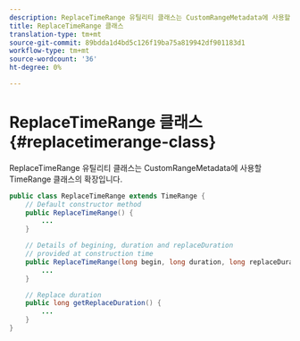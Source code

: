 ```yaml
---
description: ReplaceTimeRange 유틸리티 클래스는 CustomRangeMetadata에 사용할 TimeRange 클래스의 확장입니다.
title: ReplaceTimeRange 클래스
translation-type: tm+mt
source-git-commit: 89bdda1d4bd5c126f19ba75a819942df901183d1
workflow-type: tm+mt
source-wordcount: '36'
ht-degree: 0%

---
```



# ReplaceTimeRange 클래스 {#replacetimerange-class}

ReplaceTimeRange 유틸리티 클래스는 CustomRangeMetadata에 사용할 TimeRange 클래스의 확장입니다.

```java
public class ReplaceTimeRange extends TimeRange {
    // Default constructor method
    public ReplaceTimeRange() { 
        ... 
    }

    // Details of begining, duration and replaceDuration 
    // provided at construction time 
    public ReplaceTimeRange(long begin, long duration, long replaceDuration) { 
        ... 
    }

    // Replace duration
    public long getReplaceDuration() { 
        ... 
    }
}
```

